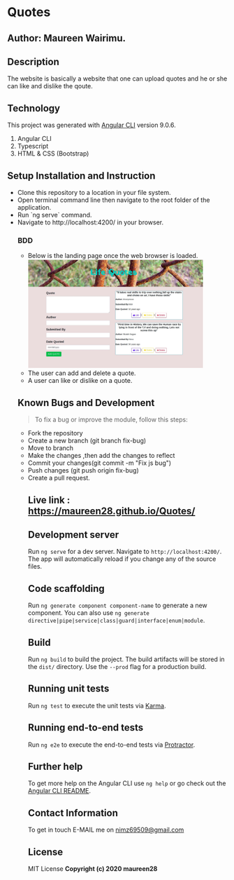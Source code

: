 # Quotes

## Author: Maureen Wairimu.

## Description
The website is basically a website that one can upload quotes and he or she can like and dislike the qoute.

## Technology
This project was generated with [Angular CLI](https://github.com/angular/angular-cli) version 9.0.6.
<ol>
<li>Angular CLI</li>
<li>Typescript</li>
<li>HTML & CSS (Bootstrap)</li>
</ol>


## Setup Installation and Instruction
<ul>
<li>Clone this repository to a location in your file system.</li>
<li>Open terminal command line then navigate to the root folder of the application.</li>
<li>Run `ng serve` command.</li>
<li>Navigate to http://localhost:4200/ in your browser.</li>

### BDD
<ul>
<li>Below is the landing page once the web browser is loaded.</li>
<img src="src/assets/Screenshot from 2020-03-31 17-27-45 (1).jpg" alt="Life Quotes" width="400"/>
<li>The user can add and delete a quote.</li>
<li>A user can like or dislike on a quote.</li>
</ul>

## Known Bugs and Development
> To fix a bug or improve the module, follow this steps:
<ul list-style-type=circle;>
<li>Fork the repository</li>
<li>Create a new branch (git branch fix-bug)</li>
<li>Move to branch</li>
<li>Make the changes ,then add the changes to reflect</li>
<li>Commit your changes(git commit -m "Fix js bug") </li>
<li>Push changes (git push origin fix-bug)</li>
<li>Create a pull request.</li>

## Live link : https://maureen28.github.io/Quotes/

## Development server

Run `ng serve` for a dev server. Navigate to `http://localhost:4200/`. The app will automatically reload if you change any of the source files.

## Code scaffolding

Run `ng generate component component-name` to generate a new component. You can also use `ng generate directive|pipe|service|class|guard|interface|enum|module`.

## Build

Run `ng build` to build the project. The build artifacts will be stored in the `dist/` directory. Use the `--prod` flag for a production build.

## Running unit tests

Run `ng test` to execute the unit tests via [Karma](https://karma-runner.github.io).

## Running end-to-end tests

Run `ng e2e` to execute the end-to-end tests via [Protractor](http://www.protractortest.org/).

## Further help

To get more help on the Angular CLI use `ng help` or go check out the [Angular CLI README](https://github.com/angular/angular-cli/blob/master/README.md).


## Contact Information
To get in touch E-MAIL me on nimz69509@gmail.com

## License
MIT License
<b>Copyright (c) 2020 maureen28<b>